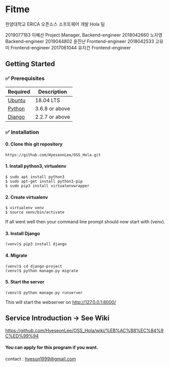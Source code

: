 # Fitme

한양대학교 ERICA 오픈소스 소프트웨어 개발 Hola 팀<br/>

2019077183 이혜선 Project Manager, Backend-engineer
2018042660 노지영 Backend-engineer
2019044802 윤진난 Frontend-engineer
2018042533 고유미 Frontend-engineer
2017061044 유지건 Frontend-engineer


## Getting Started

### ✅ Prerequisites

Required | Description
--|--
[Ubuntu](https://ubuntu.com/) | 18.04 LTS
[Python](https://www.python.org/downloads/) | 3.6.8 or above 
[Django](https://www.djangoproject.com/) | 2.2.7 or above

### ✅ Installation
#### 0. Clone this git repository
```
https://github.com/HyeseonLee/OSS_Hola.git
```
#### 1. Install python3, virtualenv
```
$ sudo apt install python3
$ sudo apt-get install python3-pip
$ sudo pip3 install virtualenvwrapper
```
#### 2. Create virtualenv
```
$ virtualenv venv
$ source venv/bin/activate
```
If all went well then your command line prompt should now start with (venv).
<!-- Django is installed in virtualenv. So you have to make python virtaul environment. Then activate it. -->

#### 3. Install Django
```
(venv)$ pip3 install django
```
#### 4. Migrate
```
(venv)$ cd django-project
(venv)$ python manage.py migrate
```
#### 5. Start the server
```
(venv)$ python manage.py runserver
```
This will start the webserver on http://127.0.0.1:8000/


## Service Introduction -> See Wiki
https://github.com/HyeseonLee/OSS_Hola/wiki/%EB%AC%B8%EC%84%9C%ED%99%94

#### You can apply for this program if you want.
contact : hyesun1999@gmail.com
